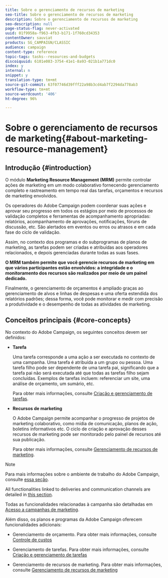 ```yaml
---
title: Sobre o gerenciamento de recursos de marketing
seo-title: Sobre o gerenciamento de recursos de marketing
description: Sobre o gerenciamento de recursos de marketing
seo-description: null
page-status-flag: never-activated
uuid: 01f9958a-f963-4fb3-b171-1f760cd34353
contentOwner: sauviat
products: SG_CAMPAIGN/CLASSIC
audience: campaign
content-type: reference
topic-tags: tasks--resources-and-budgets
discoiquuid: 6101e083-3754-41e1-8a93-021b1a771dc0
index: y
internal: n
snippet: y
translation-type: tm+mt
source-git-commit: 63f07746d39fff22a98b3cd4ab7f2294da778ab3
workflow-type: tm+mt
source-wordcount: '406'
ht-degree: 96%

---
```



# Sobre o gerenciamento de recursos de marketing{#about-marketing-resource-management}

## Introdução {#introduction}

O módulo **Marketing Resource Management (MRM)** permite controlar ações de marketing em um modo colaborativo fornecendo gerenciamento completo e rastreamento em tempo real das tarefas, orçamentos e recursos de marketing envolvidos.

Os operadores do Adobe Campaign podem coordenar suas ações e aprovar seu progresso em todos os estágios por meio de processos de validação completos e ferramentas de acompanhamento apropriadas: relatórios, acompanhamento de aprovações, notificações, fóruns de discussão, etc. São alertados em eventos ou erros ou atrasos e em cada fase do ciclo de validação.

Assim, no contexto dos programas e do subprogramas de planos de marketing, as tarefas podem ser criadas e atribuídas aos operadores relacionados, e depois gerenciadas durante todas as suas fases.

**O MRM também permite que você gerencie recursos de marketing em que vários participantes estão envolvidos: a integridade e o monitoramento dos recursos são realizados por meio de um painel dedicado.**

Finalmente, o gerenciamento de orçamentos é ampliado graças ao gerenciamento de alvos e linhas de despesas e uma oferta estendida dos relatórios padrões; dessa forma, você pode monitorar e medir com precisão a produtividade e o desempenho de todas as atividades de marketing.

## Conceitos principais {#core-concepts}

No contexto do Adobe Campaign, os seguintes conceitos devem ser definidos:

* **Tarefa**

   Uma tarefa corresponde a uma ação a ser executada no contexto de uma campanha. Uma tarefa é atribuída a um grupo ou pessoa. Uma tarefa filho pode ser dependente de uma tarefa pai, significando que a tarefa pai não será executada até que todas as tarefas filho sejam concluídas. Exemplos de tarefas incluem: referenciar um site, uma análise de orçamento, um sumário, etc.

   Para obter mais informações, consulte [Criação e gerenciamento de tarefas](../../campaign/using/creating-and-managing-tasks.md).

* **Recursos de marketing**

   O Adobe Campaign permite acompanhar o progresso de projetos de marketing colaborativo, como mídia de comunicação, planos de ação, boletins informativos etc. O ciclo de criação e aprovação desses recursos de marketing pode ser monitorado pelo painel de recursos até sua publicação.

   Para obter mais informações, consulte [Gerenciamento de recursos de marketing](../../campaign/using/managing-marketing-resources.md).

>[!NOTE]
>
>Para mais informações sobre o ambiente de trabalho do Adobe Campaign, consulte [essa seção](../../platform/using/adobe-campaign-workspace.md).
>  
>All functionalities linked to deliveries and communication channels are detailed in [this section](../../delivery/using/steps-about-delivery-creation-steps.md).
>
>Todas as funcionalidades relacionadas à campanha são detalhadas em [Acesso a campanhas de marketing](../../campaign/using/accessing-marketing-campaigns.md).

Além disso, os planos e programas da Adobe Campaign oferecem funcionalidades adicionais:

* Gerenciamento de orçamento. Para obter mais informações, consulte [Controle de custos](../../campaign/using/controlling-costs.md)

* Gerenciamento de tarefas. Para obter mais informações, consulte [Criação e gerenciamento de tarefas](../../campaign/using/creating-and-managing-tasks.md)

* Gerenciamento de recursos de marketing. Para obter mais informações, consulte [Gerenciamento de recursos de marketing](../../campaign/using/managing-marketing-resources.md)

